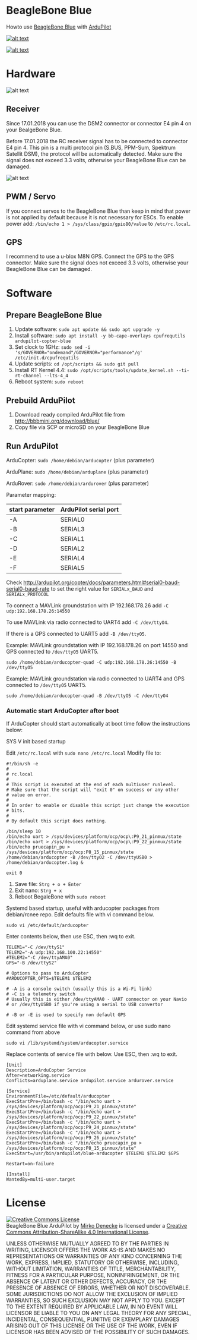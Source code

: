 # BeagleBone Blue
Howto use [BeagleBone Blue](https://github.com/jadonk/beaglebone-blue) with [ArduPilot](https://github.com/ArduPilot/ardupilot)

[![alt text](https://img.youtube.com/vi/v2xWtlyYrtE/0.jpg)](https://youtu.be/v2xWtlyYrtE)

[![alt text](https://img.youtube.com/vi/8bVc9X869pw/0.jpg)](https://youtu.be/8bVc9X869pw)

# Hardware

![alt text](https://github.com/jadonk/beaglebone-blue/blob/master/docs/BeagleBone_Blue_balloons.png "BeagleBone Blue")

## Receiver
Since 17.01.2018 you can use the DSM2 connector or connector E4 pin 4 on your BealgeBone Blue.

Before 17.01.2018 the RC receiver signal has to be connected to connector E4 pin 4. This pin is a multi protocol pin (S.BUS, PPM-Sum, Spektrum Satellit DSM), the protocol will be automatically detected. Make sure the signal does not exceed 3.3 volts, otherwise your BeagleBone Blue can be damaged.

![alt text](image/bbbluerx.jpg "BeagleBone Blue E4 pin 4")

## PWM / Servo
If you connect servos to the BeagleBone Blue than keep in mind that power is not applied by default because it is not necessary for ESCs. To enable power add: `/bin/echo 1 > /sys/class/gpio/gpio80/value` to `/etc/rc.local`.

## GPS
I recommend to use a u-blox M8N GPS. Connect the GPS to the GPS connector. Make sure the signal does not exceed 3.3 volts, otherwise your BeagleBone Blue can be damaged.

# Software

## Prepare BeagleBone Blue
1. Update software: `sudo apt update && sudo apt upgrade -y`
2. Install software: `sudo apt install -y bb-cape-overlays cpufrequtils ardupilot-copter-blue`
3. Set clock to 1GHz: `sudo sed -i 's/GOVERNOR="ondemand"/GOVERNOR="performance"/g' /etc/init.d/cpufrequtils`
4. Update scripts: `cd /opt/scripts && sudo git pull`
5. Install RT Kernel 4.4: `sudo /opt/scripts/tools/update_kernel.sh --ti-rt-channel --lts-4_4`
6. Reboot system: `sudo reboot`

## Prebuild ArduPilot 
1. Download ready compiled ArduPilot file from http://bbbmini.org/download/blue/
2. Copy file via SCP or microSD on your BeagleBone Blue

## Run ArduPilot

ArduCopter:
`sudo /home/debian/arducopter` (plus parameter) 

ArduPlane:
`sudo /home/debian/arduplane` (plus parameter) 

ArduRover:
`sudo /home/debian/ardurover` (plus parameter) 

Parameter mapping:

start parameter | ArduPilot serial port 
------------ | -------------
-A | SERIAL0
-B | SERIAL3
-C | SERIAL1
-D | SERIAL2
-E | SERIAL4
-F | SERIAL5

Check http://ardupilot.org/copter/docs/parameters.html#serial0-baud-serial0-baud-rate to set the right value for `SERIALx_BAUD` and `SERIALx_PROTOCOL`

To connect a MAVLink groundstation with IP 192.168.178.26 add `-C udp:192.168.178.26:14550`

To use MAVLink via radio connected to UART4 add `-C /dev/ttyO4`. 

If there is a GPS connected to UART5 add `-B /dev/ttyO5`. 

Example: MAVLink groundstation with IP 192.168.178.26 on port 14550 and GPS connected to `/dev/ttyO5` UART5.

`sudo /home/debian/arducopter-quad -C udp:192.168.178.26:14550 -B /dev/ttyO5`

Example: MAVLink groundstation via radio connected to UART4 and GPS connected to `/dev/ttyO5` UART5.

`sudo /home/debian/arducopter-quad -B /dev/ttyO5 -C /dev/ttyO4`

### Automatic start ArduCopter after boot

If ArduCopter should start automatically at boot time follow the instructions below:

SYS V init based startup

Edit `/etc/rc.local` with `sudo nano /etc/rc.local`
Modify file to:
```
#!/bin/sh -e
#
# rc.local
#
# This script is executed at the end of each multiuser runlevel.
# Make sure that the script will "exit 0" on success or any other
# value on error.
#
# In order to enable or disable this script just change the execution
# bits.
#
# By default this script does nothing.

/bin/sleep 10
/bin/echo uart > /sys/devices/platform/ocp/ocp\:P9_21_pinmux/state
/bin/echo uart > /sys/devices/platform/ocp/ocp\:P9_22_pinmux/state
/bin/echo pruecapin_pu > /sys/devices/platform/ocp/ocp:P8_15_pinmux/state
/home/debian/arducopter -B /dev/ttyO2 -C /dev/ttyUSB0 > /home/debian/arducopter.log &

exit 0
```

1. Save file: `Strg + o + Enter`
2. Exit nano: `Strg + x`
3. Reboot BegaleBone with `sudo reboot`

Systemd based startup, useful with arducopter packages from debian/rcnee repo.
Edit defaults file with vi command below.

```
sudo vi /etc/default/arducopter
```

Enter contents below, then use ESC, then :wq to exit.

```
TELEM1="-C /dev/ttyS1"
TELEM2="-A udp:192.168.100.22:14550"
#TELEM2="-C /dev/ttyAMA0"
GPS="-B /dev/ttyS2"

# Options to pass to ArduCopter
#ARDUCOPTER_OPTS=$TELEM1 $TELEM2

# -A is a console switch (usually this is a Wi-Fi link)
# -C is a telemetry switch
# Usually this is either /dev/ttyAMA0 - UART connector on your Navio
# or /dev/ttyUSB0 if you're using a serial to USB convertor

# -B or -E is used to specify non default GPS
```

Edit systemd service file with vi command below, or use sudo nano command from above

```
sudo vi /lib/systemd/system/arducopter.service
```

Replace contents of service file with below. Use ESC, then :wq to exit.

```
[Unit]
Description=ArduCopter Service
After=networking.service
Conflicts=arduplane.service ardupilot.service ardurover.service

[Service]
EnvironmentFile=/etc/default/arducopter
ExecStartPre=/bin/bash -c "/bin/echo uart > /sys/devices/platform/ocp/ocp:P9_21_pinmux/state"
ExecStartPre=/bin/bash -c "/bin/echo uart > /sys/devices/platform/ocp/ocp:P9_22_pinmux/state"
ExecStartPre=/bin/bash -c "/bin/echo uart > /sys/devices/platform/ocp/ocp:P9_24_pinmux/state"
ExecStartPre=/bin/bash -c "/bin/echo uart > /sys/devices/platform/ocp/ocp:P9_26_pinmux/state"
ExecStartPre=/bin/bash -c "/bin/echo pruecapin_pu > /sys/devices/platform/ocp/ocp:P8_15_pinmux/state"
ExecStart=/usr/bin/ardupilot/blue-arducopter $TELEM1 $TELEM2 $GPS

Restart=on-failure

[Install]
WantedBy=multi-user.target
```

# License

<a rel="license" href="http://creativecommons.org/licenses/by-sa/4.0/"><img alt="Creative Commons License" style="border-width:0" src="https://i.creativecommons.org/l/by-sa/4.0/88x31.png" /></a><br /><span xmlns:dct="http://purl.org/dc/terms/" property="dct:title">BeagleBone Blue ArduPilot</span> by <a xmlns:cc="http://creativecommons.org/ns#" href="https://github.com/mirkix" property="cc:attributionName" rel="cc:attributionURL">Mirko Denecke</a> is licensed under a <a rel="license" href="http://creativecommons.org/licenses/by-sa/4.0/">Creative Commons Attribution-ShareAlike 4.0 International License</a>.

UNLESS OTHERWISE MUTUALLY AGREED TO BY THE PARTIES IN WRITING, LICENSOR OFFERS THE WORK AS-IS AND MAKES NO REPRESENTATIONS OR WARRANTIES OF ANY KIND CONCERNING THE WORK, EXPRESS, IMPLIED, STATUTORY OR OTHERWISE, INCLUDING, WITHOUT LIMITATION, WARRANTIES OF TITLE, MERCHANTABILITY, FITNESS FOR A PARTICULAR PURPOSE, NONINFRINGEMENT, OR THE ABSENCE OF LATENT OR OTHER DEFECTS, ACCURACY, OR THE PRESENCE OF ABSENCE OF ERRORS, WHETHER OR NOT DISCOVERABLE. SOME JURISDICTIONS DO NOT ALLOW THE EXCLUSION OF IMPLIED WARRANTIES, SO SUCH EXCLUSION MAY NOT APPLY TO YOU. EXCEPT TO THE EXTENT REQUIRED BY APPLICABLE LAW, IN NO EVENT WILL LICENSOR BE LIABLE TO YOU ON ANY LEGAL THEORY FOR ANY SPECIAL, INCIDENTAL, CONSEQUENTIAL, PUNITIVE OR EXEMPLARY DAMAGES ARISING OUT OF THIS LICENSE OR THE USE OF THE WORK, EVEN IF LICENSOR HAS BEEN ADVISED OF THE POSSIBILITY OF SUCH DAMAGES.

